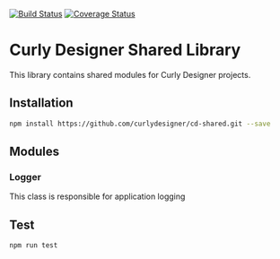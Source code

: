 [![Build Status](https://travis-ci.org/curlydesigner/cd-shared.svg?branch=master)](https://travis-ci.org/curlydesigner/cd-shared) [![Coverage Status](https://coveralls.io/repos/github/curlydesigner/cd-shared/badge.svg)](https://coveralls.io/github/curlydesigner/cd-shared)
# Curly Designer Shared Library 

This library contains shared modules for Curly Designer projects.
## Installation
```sh
npm install https://github.com/curlydesigner/cd-shared.git --save
```
## Modules
### Logger
This class is responsible for application logging
## Test
```sh
npm run test
```